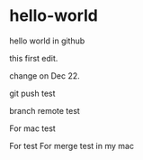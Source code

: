 hello-world
===========

hello world in github

this first edit.

change on Dec 22.

git push test

branch remote test

For mac test

For test
For merge test in my mac
